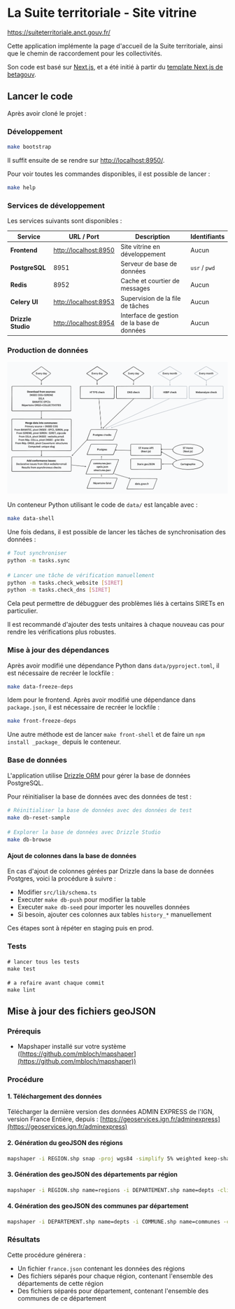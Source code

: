 # La Suite territoriale - Site vitrine

https://suiteterritoriale.anct.gouv.fr/

Cette application implémente la page d'accueil de la Suite territoriale, ainsi que le chemin de raccordement pour les collectivités.

Son code est basé sur [Next.js](https://nextjs.org/), et a été initié à partir du [template Next.js de betagouv](https://github.com/betagouv/template-nextjs).

## Lancer le code

Après avoir cloné le projet :

### Développement

```bash
make bootstrap
```

Il suffit ensuite de se rendre sur [http://localhost:8950/](http://localhost:8950/).

Pour voir toutes les commandes disponibles, il est possible de lancer :

```bash
make help
```

### Services de développement

Les services suivants sont disponibles :

| Service            | URL / Port                                     | Description                                | Identifiants  |
| ------------------ | ---------------------------------------------- | ------------------------------------------ | ------------- |
| **Frontend**       | [http://localhost:8950](http://localhost:8950) | Site vitrine en développement              | Aucun         |
| **PostgreSQL**     | 8951                                           | Serveur de base de données                 | `usr` / `pwd` |
| **Redis**          | 8952                                           | Cache et courtier de messages              | Aucun         |
| **Celery UI**      | [http://localhost:8953](http://localhost:8953) | Supervision de la file de tâches           | Aucun         |
| **Drizzle Studio** | [http://localhost:8954](http://localhost:8954) | Interface de gestion de la base de données | Aucun         |

### Production de données

![Production des données RPNT](./docs/rpnt-data-process.png)

Un conteneur Python utilisant le code de `data/` est lançable avec :

```bash
make data-shell
```

Une fois dedans, il est possible de lancer les tâches de synchronisation des données :

```bash
# Tout synchroniser
python -m tasks.sync

# Lancer une tâche de vérification manuellement
python -m tasks.check_website [SIRET]
python -m tasks.check_dns [SIRET]

```

Cela peut permettre de débugguer des problèmes liés à certains SIRETs en particulier.

Il est recommandé d'ajouter des tests unitaires à chaque nouveau cas pour rendre les vérifications plus robustes.

### Mise à jour des dépendances

Après avoir modifié une dépendance Python dans `data/pyproject.toml`, il est nécessaire de recréer le lockfile :

```bash
make data-freeze-deps
```

Idem pour le frontend. Après avoir modifié une dépendance dans `package.json`, il est nécessaire de recréer le lockfile :

```bash
make front-freeze-deps
```

Une autre méthode est de lancer `make front-shell` et de faire un `npm install _package_` depuis le conteneur.

### Base de données

L'application utilise [Drizzle ORM](https://orm.drizzle.team/) pour gérer la base de données PostgreSQL.

Pour réinitialiser la base de données avec des données de test :

```bash
# Réinitialiser la base de données avec des données de test
make db-reset-sample

# Explorer la base de données avec Drizzle Studio
make db-browse
```

#### Ajout de colonnes dans la base de données

En cas d'ajout de colonnes gérées par Drizzle dans la base de données Postgres, voici la procédure à suivre :

- Modifier `src/lib/schema.ts`
- Executer `make db-push` pour modifier la table
- Executer `make db-seed` pour importer les nouvelles données
- Si besoin, ajouter ces colonnes aux tables `history_*` manuellement

Ces étapes sont à répéter en staging puis en prod.

### Tests

```
# lancer tous les tests
make test

# a refaire avant chaque commit
make lint
```

## Mise à jour des fichiers geoJSON

### Prérequis

- Mapshaper installé sur votre système ([https://github.com/mbloch/mapshaper](https://github.com/mbloch/mapshaper))

### Procédure

#### 1. Téléchargement des données

Télécharger la dernière version des données ADMIN EXPRESS de l'IGN, version France Entière, depuis :
[https://geoservices.ign.fr/adminexpress](https://geoservices.ign.fr/adminexpress)

#### 2. Génération du geoJSON des régions

```bash
mapshaper -i REGION.shp snap -proj wgs84 -simplify 5% weighted keep-shapes -filter-fields INSEE_REG,NOM -rename-fields INSEE_GEO=INSEE_REG,NAME=NOM -o format=geojson precision=0.00001 regions.json
```

#### 3. Génération des geoJSON des départements par région

```bash
mapshaper -i REGION.shp name=regions -i DEPARTEMENT.shp name=depts -clip target=depts source=regions -proj wgs84 -simplify 5% weighted keep-shapes -filter-fields INSEE_DEP,INSEE_REG,NOM -rename-fields INSEE_GEO=INSEE_DEP,NAME=NOM -split INSEE_REG -o format=geojson precision=0.00001
```

#### 4. Génération des geoJSON des communes par département

```bash
mapshaper -i DEPARTEMENT.shp name=depts -i COMMUNE.shp name=communes -clip target=communes source=depts -proj wgs84 -simplify 5% weighted keep-shapes -filter-fields INSEE_COM,INSEE_DEP,NOM -rename-fields INSEE_GEO=INSEE_COM,NAME=NOM -split INSEE_DEP -o format=geojson precision=0.00001
```

### Résultats

Cette procédure générera :

- Un fichier `france.json` contenant les données des régions
- Des fichiers séparés pour chaque région, contenant l'ensemble des départements de cette région
- Des fichiers séparés pour département, contenant l'ensemble des communes de ce département
